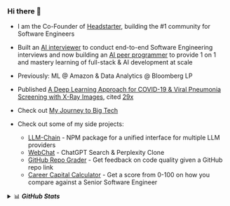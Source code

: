 ### Hi there 👋
- I am the Co-Founder of [Headstarter](https://www.theheadstarter.com/), building the #1 community for Software Engineers

- Built an [AI interviewer](https://app.headstarter.co/) to conduct end-to-end Software Engineering interviews and now building an [AI peer programmer](https://code.headstarter.co/) to provide 1 on 1 and mastery learning of full-stack & AI development at scale 

- Previously: ML @ Amazon & Data Analytics @ Bloomberg LP

- Published [A Deep Learning Approach for COVID-19 & Viral Pneumonia Screening with X-Ray Images](https://dl.acm.org/doi/10.1145/3431804), cited [29x](https://scholar.google.com/citations?user=JSKv-KMAAAAJ&hl=en&oi=sra)

- Check out [My Journey to Big Tech](https://www.sjuacm.com/blog/my-journey-to-big-tech)

- Check out some of my side projects:
    - [LLM-Chain](https://www.npmjs.com/package/llm-chain) - NPM package for a unified interface for multiple LLM providers
    - [WebChat](https://www.webchat.so/) - ChatGPT Search & Perplexity Clone
    - [GitHub Repo Grader](https://repo-grader.vercel.app/) - Get feedback on code quality given a GitHub repo link
    - [Career Capital Calculator](https://career-capital.vercel.app/) - Get a score from 0-100 on how you compare against a Senior Software Engineer


<!--
**faizancodes/faizancodes** is a ✨ _special_ ✨ repository because its `README.md` (this file) appears on your GitHub profile.

Here are some ideas to get you started:

- 🔭 I’m currently working on ...
- 🌱 I’m currently learning ...
- 👯 I’m looking to collaborate on ...
- 🤔 I’m looking for help with ...
- 💬 Ask me about ...
- 📫 How to reach me: ...
- 😄 Pronouns: ...
- ⚡ Fun fact: ...
-->

<details>
<summary>📊 <b><i>GitHub Stats</i></b></summary>
<img src="https://github-readme-stats.vercel.app/api?username=faizancodes&show_icons=true&theme=gotham" alt="Faizan's GitHub Stats" />
</details>
